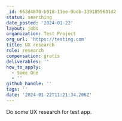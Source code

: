 ```yaml
---
_id: 663d4870-b918-11ee-9bdb-3391855631d2
status: searching
date_posted: '2024-01-22'
layout: jobs
organization: Test Project
org_url: 'https://testing.com'
title: UX research
role: research
compensation: gratis
deliverables: ''
how_to_apply:
  - Some One
  - ''
github_handle: ''
tags: ''
date: '2024-01-22T11:21:34.206Z'
---
```

Do some UX research for test app.
